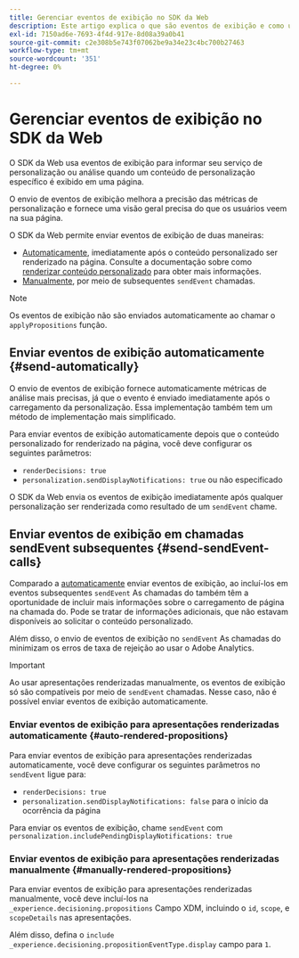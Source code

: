 ```yaml
---
title: Gerenciar eventos de exibição no SDK da Web
description: Este artigo explica o que são eventos de exibição e como usá-los no SDK da Web.
exl-id: 7150ad6e-7693-4f4d-917e-8d08a39a0b41
source-git-commit: c2e308b5e743f07062be9a34e23c4bc700b27463
workflow-type: tm+mt
source-wordcount: '351'
ht-degree: 0%

---
```


# Gerenciar eventos de exibição no SDK da Web

O SDK da Web usa eventos de exibição para informar seu serviço de personalização ou análise quando um conteúdo de personalização específico é exibido em uma página.

O envio de eventos de exibição melhora a precisão das métricas de personalização e fornece uma visão geral precisa do que os usuários veem na sua página.

O SDK da Web permite enviar eventos de exibição de duas maneiras:

* [Automaticamente](#send-automatically), imediatamente após o conteúdo personalizado ser renderizado na página. Consulte a documentação sobre como [renderizar conteúdo personalizado](rendering-personalization-content.md) para obter mais informações.
* [Manualmente](#send-sendEvent-calls), por meio de subsequentes `sendEvent` chamadas.

>[!NOTE]
>
>Os eventos de exibição não são enviados automaticamente ao chamar o `applyPropositions` função.

## Enviar eventos de exibição automaticamente {#send-automatically}

O envio de eventos de exibição fornece automaticamente métricas de análise mais precisas, já que o evento é enviado imediatamente após o carregamento da personalização. Essa implementação também tem um método de implementação mais simplificado.

Para enviar eventos de exibição automaticamente depois que o conteúdo personalizado for renderizado na página, você deve configurar os seguintes parâmetros:

* `renderDecisions: true`
* `personalization.sendDisplayNotifications: true` ou não especificado

O SDK da Web envia os eventos de exibição imediatamente após qualquer personalização ser renderizada como resultado de um `sendEvent` chame.

## Enviar eventos de exibição em chamadas sendEvent subsequentes {#send-sendEvent-calls}

Comparado a [automaticamente](#send-automatically) enviar eventos de exibição, ao incluí-los em eventos subsequentes `sendEvent` As chamadas do também têm a oportunidade de incluir mais informações sobre o carregamento de página na chamada do. Pode se tratar de informações adicionais, que não estavam disponíveis ao solicitar o conteúdo personalizado.

Além disso, o envio de eventos de exibição no `sendEvent` As chamadas do minimizam os erros de taxa de rejeição ao usar o Adobe Analytics.

>[!IMPORTANT]
>
>Ao usar apresentações renderizadas manualmente, os eventos de exibição só são compatíveis por meio de `sendEvent` chamadas. Nesse caso, não é possível enviar eventos de exibição automaticamente.

### Enviar eventos de exibição para apresentações renderizadas automaticamente {#auto-rendered-propositions}

Para enviar eventos de exibição para apresentações renderizadas automaticamente, você deve configurar os seguintes parâmetros no `sendEvent` ligue para:

* `renderDecisions: true`
* `personalization.sendDisplayNotifications: false` para o início da ocorrência da página

Para enviar os eventos de exibição, chame `sendEvent` com `personalization.includePendingDisplayNotifications: true`

### Enviar eventos de exibição para apresentações renderizadas manualmente {#manually-rendered-propositions}

Para enviar eventos de exibição para apresentações renderizadas manualmente, você deve incluí-los na `_experience.decisioning.propositions` Campo XDM, incluindo o `id`, `scope`, e `scopeDetails` nas apresentações.

Além disso, defina o `include _experience.decisioning.propositionEventType.display` campo para `1`.

